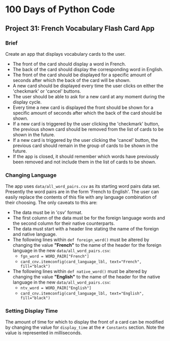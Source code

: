 # 100 Days of Python Code

## Project 31: French Vocabulary Flash Card App

### Brief

Create an app that displays vocabulary cards to the user.

* The front of the card should display a word in French.
* The back of the card should display the corresponding word in English.
* The front of the card should be displayed for a specific amount of seconds after which the back of the card will be shown.
* A new card should be displayed every time the user clicks on either the 'checkmark' or 'cancel' buttons.
* The user should be able to ask for a new card at any moment during the display cycle.
* Every time a new card is displayed the front should be shown for a specific amount of seconds after which the back of the card should be shown.
* If a new card is triggered by the user clicking the 'checkmark' button, the previous shown card should be removed from the list of cards to be shown in the future.
* If a new card is triggered by the user clicking the 'cancel' button, the previous card should remain in the group of cards to be shown in the future.
* If the app is closed, it should remember which words have previously been removed and not include them in the list of cards to be shown.

### Changing Language

The app uses `data/all_word_pairs.csv` as its starting word pairs data set. Presently the word pairs are in the form 'French to English'. The user can easily replace the contents of this file with any language combination of their choosing. The only caveats to this are:

* The data must be in 'csv' format.
* The first column of the data must be for the foreign language words and the second column for their native counterparts.
* The data must start with a header line stating the name of the foreign and native language.
* The following lines within `def foreign_word()` must be altered by changing the value **"French"** to the name of the header for the foreign language in the new `data/all_word_pairs.csv`:
  * `fgn_word = WORD_PAIR["French"]`
  * `card_cnv.itemconfig(card_language_lbl, text="French", fill="black")`
* The following lines within `def native_word()` must be altered by changing the value **"English"** to the name of the header for the native language in the new `data/all_word_pairs.csv`:
  * `ntv_word = WORD_PAIR["English"]`
  * `card_cnv.itemconfig(card_language_lbl, text="English", fill="black")`

### Setting Display Time

The amount of time for which to display the front of a card can be modified by changing the value for `display_time` at the `# Constants` section.  Note the value is represented in milliseconds.
